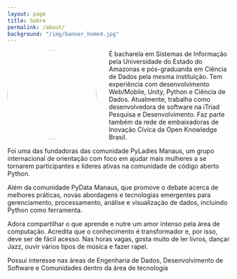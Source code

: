 ```yaml
---
layout: page
title: Sobre
permalink: /about/
background: "/img/banner_home4.jpg"
---
```


<center><img src="{{ site.url }}{{ site.baseurl }}/img/sobre/profile.jpeg" style="width:200px; float:left; margin-right:2em; border-radius:50%"/></center>

É bacharela em Sistemas de Informação pela Universidade do Estado do Amazonas e pós-graduanda em Ciência de Dados pela mesma instituição. Tem experiência com desenvolvimento Web/Mobile, Unity, Python e Ciência de Dados. Atualmente, trabalha como desenvolvedora de software na iTriad Pesquisa e Desenvolvimento. Faz parte também da rede de embaixadoras de Inovação Cívica da Open Knowledge Brasil.

Foi uma das fundadoras das comunidade PyLadies Manaus, um grupo internacional de orientação com foco em ajudar mais mulheres a se tornarem participantes e líderes ativas na comunidade de código aberto Python.

Além da comunidade PyData Manaus, que promove o debate acerca de melhores práticas, novas abordagens e tecnologias emergentes para gerenciamento, processamento, análise e visualização de dados, incluindo Python como ferramenta.

Adora compartilhar o que aprende e nutre um amor intenso pela área de computação. Acredita que o conhecimento é transformador e, por isso, deve ser de fácil acesso. Nas horas vagas, gosta muito de ler livros, dançar Jazz, ouvir vários tipos de música e fazer rapel.

Possui interesse nas áreas de Engenharia de Dados, Desenvolvimento de Software e Comunidades dentro da área de tecnologia

